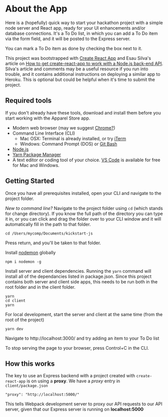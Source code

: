 # About the App

Here is a (hopefully) quick way to start your hackathon project with a simple node server and React app, ready for your UI enhancements and/or database connections. It's a To Do list, in which you can add a To Do item via the form field, and it will be posted to the Express server.

You can mark a To Do item as done by checking the box next to it.

This project was bootstrapped with [Create React App](https://github.com/facebook/create-react-app) and Esau Silva's article on [How to get create-react-app to work with a Node.js back-end API](https://medium.freecodecamp.org/how-to-make-create-react-app-work-with-a-node-backend-api-7c5c48acb1b0). Silva's article and comments may be a useful resource if you run into trouble, and it contains additional instructions on deploying a similar app to Heroku. This is optional but could be helpful when it's time to submit the project.

## Required tools

If you don't already have these tools, download and install them before you start working with the Apparel Store app.

* Modern web browser (may we suggest [Chrome?](https://www.google.com/chrome/browser))
* Command Line Interface (CLI)
  * Mac OSX: Terminal is already installed, or try [iTerm](https://www.iterm2.com/)
  * Windows: Command Prompt (DOS) or [Git Bash](https://gitforwindows.org/)
* [Node.js](https://nodejs.org/download/) 
* [Yarn Package Manager](https://yarnpkg.com/lang/en/docs/install/)
* A text editor or coding tool of your choice. [VS Code](https://code.visualstudio.com/) is available for free for Mac and Windows. 

## Getting Started

Once you have all prerequisites installed, open your CLI and navigate to the project folder.

_New to command line?_ Navigate to the project folder using `cd` (which stands for change directory). If you know the full path of the directory you can type it in, or you can click and drag the folder over to your CLI window and it will automatically fill in the path to that folder.

```
cd /Users/mycomp/Documents/kickstart-js
```

Press return, and you'll be taken to that folder.

Install [nodemon](https://github.com/remy/nodemon) globally

```
npm i nodemon -g
```

Install server and client dependencies. Running the `yarn` command will install all of the dependancies listed in package.json. Since this project contains both server and client side apps, this needs to be run both in the root folder and in the client folder.

```
yarn
cd client
yarn
```


For local development, start the server and client at the same time (from the root of the project)

```
yarn dev
```

Navigate to http://localhost:3000/ and try adding an item to your To Do list

To stop serving the page to your browser, press Control+C in the CLI.

## How this works

The key to use an Express backend with a project created with `create-react-app` is on using a **proxy**. We have a _proxy_ entry in `client/package.json`

```
"proxy": "http://localhost:5000/"
```

This tells Webpack development server to proxy our API requests to our API server, given that our Express server is running on **localhost:5000**
